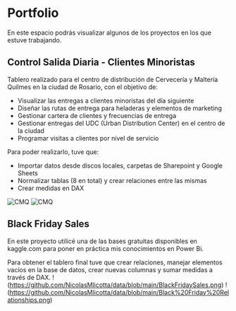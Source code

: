 # Portfolio

En este espacio podrás visualizar algunos de los proyectos en los que estuve trabajando.

## Control Salida Diaria - Clientes Minoristas
Tablero realizado para el centro de distribución de Cervecería y Maltería Quilmes en la ciudad de Rosario, con el objetivo de:
- Visualizar las entregas a clientes minoristas del día siguiente
- Diseñar las rutas de entrega para heladeras y elementos de marketing
- Gestionar cartera de clientes y frecuencias de entrega
- Gestionar entregas del UDC (Urban Distribution Center) en el centro de la ciudad
- Programar visitas a clientes por nivel de servicio

Para poder realizarlo, tuve que:
- Importar datos desde discos locales, carpetas de Sharepoint y Google Sheets
- Normalizar tablas (8 en total) y crear relaciones entre las mismas
- Crear medidas en DAX



![CMQ](https://github.com/NicolasMlicotta/data/blob/main/CMQ.png)
![CMQ](https://github.com/NicolasMlicotta/data/blob/main/CMQ%20Relationships.png)


##  Black Friday Sales
En este proyecto utilicé una de las bases gratuitas disponibles en kaggle.com para poner en práctica mis conocimientos en Power Bi.

Para obtener el tablero final tuve que crear relaciones, manejar elementos vacíos en la base de datos, crear nuevas columnas y sumar medidas a través de DAX.
!(https://github.com/NicolasMlicotta/data/blob/main/BlackFridaySales.png)
!(https://github.com/NicolasMlicotta/data/blob/main/Black%20Friday%20Relationships.png)

